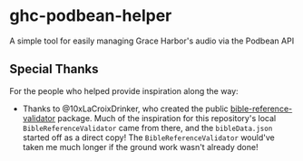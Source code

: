 # ghc-podbean-helper

A simple tool for easily managing Grace Harbor's audio via the Podbean API

## Special Thanks

For the people who helped provide inspiration along the way:

- Thanks to @10xLaCroixDrinker, who created the public [bible-reference-validator](https://github.com/10xLaCroixDrinker/bible-reference-validator) package. Much of the inspiration for this repository's local `BibleReferenceValidator` came from there, and the `bibleData.json` started off as a direct copy! The `BibleReferenceValidator` would've taken me much longer if the ground work wasn't already done!
